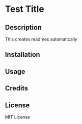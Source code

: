 # Test Title

## Description
This creates readmes automatically

## Installation


## Usage


## Credits


## License
MIT License